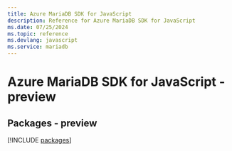 ```yaml
---
title: Azure MariaDB SDK for JavaScript
description: Reference for Azure MariaDB SDK for JavaScript
ms.date: 07/25/2024
ms.topic: reference
ms.devlang: javascript
ms.service: mariadb
---
```

# Azure MariaDB SDK for JavaScript - preview
## Packages - preview
[!INCLUDE [packages](mariadb-index.md)]
